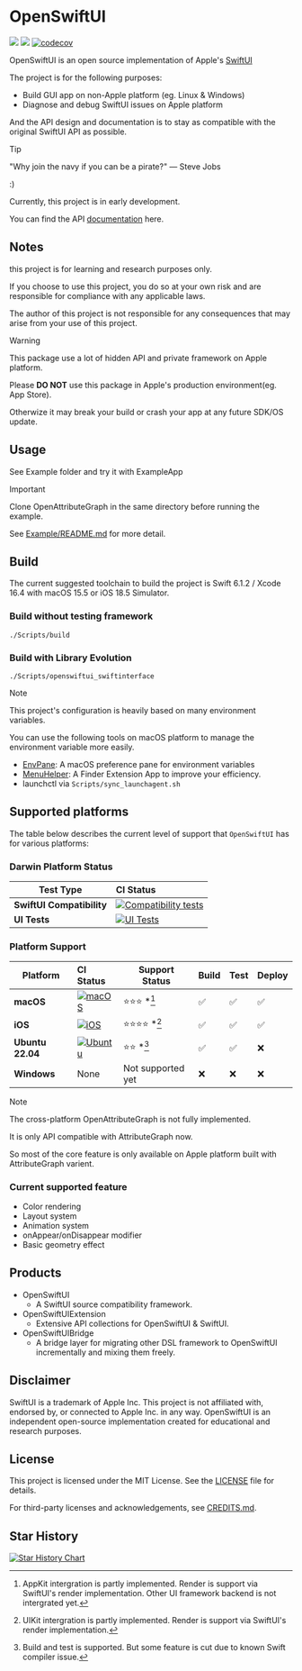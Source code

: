 # OpenSwiftUI

[![](https://img.shields.io/endpoint?url=https%3A%2F%2Fswiftpackageindex.com%2Fapi%2Fpackages%2FOpenSwiftUIProject%2FOpenSwiftUI%2Fbadge%3Ftype%3Dswift-versions)](https://swiftpackageindex.com/OpenSwiftUIProject/OpenSwiftUI) [![](https://img.shields.io/endpoint?url=https%3A%2F%2Fswiftpackageindex.com%2Fapi%2Fpackages%2FOpenSwiftUIProject%2FOpenSwiftUI%2Fbadge%3Ftype%3Dplatforms)](https://swiftpackageindex.com/OpenSwiftUIProject/OpenSwiftUI) [![codecov](https://codecov.io/gh/OpenSwiftUIProject/OpenSwiftUI/graph/badge.svg?token=S63P3YUCAJ)](https://codecov.io/gh/OpenSwiftUIProject/OpenSwiftUI)

OpenSwiftUI is an open source implementation of Apple's [SwiftUI](https://developer.apple.com/documentation/swiftui)

The project is for the following purposes:
- Build GUI app on non-Apple platform (eg. Linux & Windows)
- Diagnose and debug SwiftUI issues on Apple platform

And the API design and documentation is to stay as compatible with the original SwiftUI API as possible.

> [!TIP]
> "Why join the navy if you can be a pirate?" — Steve Jobs
>
> :)

Currently, this project is in early development.

You can find the API [documentation](https://swiftpackageindex.com/OpenSwiftUIProject/OpenSwiftUI/main/documentation/openswiftui) here.

## Notes

this project is for learning and research purposes only.

If you choose to use this project, you do so at your own risk and are responsible for compliance with any applicable laws.

The author of this project is not responsible for any consequences that may arise from your use of this project.

> [!WARNING]
> This package use a lot of hidden API and private framework on Apple platform.
>
> Please **DO NOT** use this package in Apple's production environment(eg. App Store).
> 
> Otherwize it may break your build or crash your app at any future SDK/OS update.

## Usage

See Example folder and try it with ExampleApp

> [!IMPORTANT]  
> Clone OpenAttributeGraph in the same directory before running the example.
>
> See [Example/README.md](Example/README.md) for more detail.

## Build

The current suggested toolchain to build the project is Swift 6.1.2 / Xcode 16.4 with macOS 15.5 or iOS 18.5 Simulator.

### Build without testing framework

```
./Scripts/build
```

### Build with Library Evolution

```
./Scripts/openswiftui_swiftinterface
```

> [!NOTE]
> This project's configuration is heavily based on many environment variables.
>
> You can use the following tools on macOS platform to manage the environment variable more easily.
> 
> - [EnvPane](https://github.com/hschmidt/EnvPane/releases/): A macOS preference pane for environment variables
> - [MenuHelper](https://github.com/Kyle-Ye/MenuHelper/releases): A Finder Extension App to improve your efficiency.
> - launchctl via `Scripts/sync_launchagent.sh`

## Supported platforms

The table below describes the current level of support that `OpenSwiftUI` has
for various platforms:

### Darwin Platform Status

| **Test Type** | **CI Status** |
|-|:-|
| **SwiftUI Compatibility** | [![Compatibility tests](https://github.com/OpenSwiftUIProject/OpenSwiftUI/actions/workflows/compatibility_tests.yml/badge.svg)](https://github.com/OpenSwiftUIProject/OpenSwiftUI/actions/workflows/compatibility_tests.yml) |
| **UI Tests** | [![UI Tests](https://github.com/OpenSwiftUIProject/OpenSwiftUI/actions/workflows/uitests.yml/badge.svg)](https://github.com/OpenSwiftUIProject/OpenSwiftUI/actions/workflows/uitests.yml) |

### Platform Support

| **Platform** | **CI Status** | **Support Status** | Build | Test | Deploy |
|-|:-|-|-|-|-|
| **macOS** | [![macOS](https://github.com/OpenSwiftUIProject/OpenSwiftUI/actions/workflows/macos.yml/badge.svg)](https://github.com/OpenSwiftUIProject/OpenSwiftUI/actions/workflows/macos.yml) | ⭐️⭐️⭐️ *[^1] | ✅ | ✅ | ✅ |
| **iOS** | [![iOS](https://github.com/OpenSwiftUIProject/OpenSwiftUI/actions/workflows/ios.yml/badge.svg)](https://github.com/OpenSwiftUIProject/OpenSwiftUI/actions/workflows/ios.yml) | ⭐️⭐️⭐️⭐️ *[^2] | ✅ | ✅ | ✅ |
| **Ubuntu 22.04** | [![Ubuntu](https://github.com/OpenSwiftUIProject/OpenSwiftUI/actions/workflows/ubuntu.yml/badge.svg)](https://github.com/OpenSwiftUIProject/OpenSwiftUI/actions/workflows/ubuntu.yml) | ⭐️⭐️ *[^3] | ✅ | ✅ | ❌ |
| **Windows** | None | Not supported yet | ❌ | ❌ | ❌ |


[^1]: AppKit intergration is partly implemented. Render is support via SwiftUI's render implementation. Other UI framework backend is not intergrated yet.

[^2]: UIKit intergration is partly implemented. Render is support via SwiftUI's render implementation.

[^3]: Build and test is supported. But some feature is cut due to known Swift compiler issue.

[^4]: Build is supported. Test is not supported yet dut to upstream issue.

> [!NOTE]
> The cross-platform OpenAttributeGraph is not fully implemented.
>
> It is only API compatible with AttributeGraph now.
>
> So most of the core feature is only available on Apple platform built with
> AttributeGraph varient.

### Current supported feature

- Color rendering
- Layout system
- Animation system
- onAppear/onDisappear modifier
- Basic geometry effect

## Products

- OpenSwiftUI
    - A SwiftUI source compatibility framework.
- OpenSwiftUIExtension
    - Extensive API collections for OpenSwiftUI & SwiftUI.
- OpenSwiftUIBridge
    - A bridge layer for migrating other DSL framework to OpenSwiftUI incrementally and mixing them freely.

## Disclaimer

SwiftUI is a trademark of Apple Inc. This project is not affiliated with, endorsed by, or connected to Apple Inc. in any way. OpenSwiftUI is an independent open-source implementation created for educational and research purposes.

## License

This project is licensed under the MIT License. See the [LICENSE](LICENSE) file for details.

For third-party licenses and acknowledgements, see [CREDITS.md](CREDITS.md).

## Star History

<a href="https://star-history.com/#OpenSwiftUIProject/OpenSwiftUI&Date">
  <picture>
    <source media="(prefers-color-scheme: dark)" srcset="https://api.star-history.com/svg?repos=OpenSwiftUIProject/OpenSwiftUI&type=Date&theme=dark" />
    <source media="(prefers-color-scheme: light)" srcset="https://api.star-history.com/svg?repos=OpenSwiftUIProject/OpenSwiftUI&type=Date" />
    <img alt="Star History Chart" src="https://api.star-history.com/svg?repos=OpenSwiftUIProject/OpenSwiftUI&type=Date" />
  </picture>
</a>
